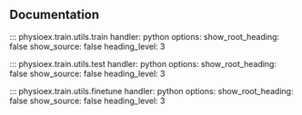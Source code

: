 ## Documentation

::: physioex.train.utils.train
    handler: python
    options:
      show_root_heading: false
      show_source: false
      heading_level: 3

::: physioex.train.utils.test
    handler: python
    options:
      show_root_heading: false
      show_source: false
      heading_level: 3

::: physioex.train.utils.finetune
    handler: python
    options:
      show_root_heading: false
      show_source: false
      heading_level: 3
